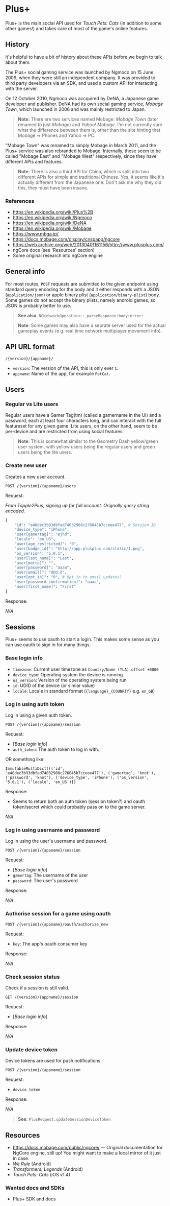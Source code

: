 # Plus+

Plus+ is the main social API used for *Touch Pets: Cats* (in addition to some other games!) and takes care of most of the game's online features.

## History

It's helpful to have a bit of history about these APIs before we begin to talk about them.

The Plus+ social gaming service was launched by Ngmoco on 15 June 2009, when they were still an independent company. It was provided to third party developers via an SDK, and used a custom API for interacting with the server.

On 12 October 2010, Ngmoco was accquired by DeNA, a Japanese game developer and publisher. DeNA had its own social gaming service, *Mobage Town*, which launched in 2006 and was mainly restricted to Japan.

> **Note**: There are two services named Mobage: *Mobage Town* (later renamed to just *Mobage*) and *Yahoo! Mobage*. I'm not currently sure what the difference between them is, other than the site hinting that Mobage => Phones and Yahoo => PC.

"Mobage Town" was renamed to simply Mobage in March 2011, and the Plus+ service was also rebranded to Mobage. Internally, these seem to be called "Mobage East" and "Mobage West" respectively, since they have different APIs and features.

> **Note**: There is also a third API for China, which is split into two different APIs for simple and traditional Chinese. Yes, it seems like it's actually different from the Japanese one. Don't ask me why they did this, they must have been insane.



### References

* https://en.wikipedia.org/wiki/Plus%2B
* https://en.wikipedia.org/wiki/Ngmoco
* https://en.wikipedia.org/wiki/DeNA
* https://en.wikipedia.org/wiki/Mobage
* https://www.mbga.jp/
* https://docs.mobage.com/display/cnspapp/ngcore
* https://web.archive.org/web/20130401161156/http://www.plusplus.com/
* ngCore docs (see 'Resources' section)
* Some original research into ngCore engine

## General info

For most routes, `POST` requests are submitted to the given endpoint using standard query encoding for the body and it either responds with a JSON (`application/json`) or apple binary plist (`application/binary-plist`) body. Some games do not accept the binary plists, namely android games, so JSON is probably better to use.

> **See also**: `NGNetworkOperation::_parseResponse:body:error:`

> **Note**: Some games may also have a seprate server used for the actual gameplay events (e.g. real time network multiplayer movement info).

## API URL format

```
/{version}/{appname}/
```

* `version`: The version of the API, this is only ever `1`.
* `appname`: Name of the app, for example `PetCat`.

## Users

### Regular vs Lite users

Regular users have a Gamer Tag(tm) (called a gamername in the UI) and a password, each at least four characters long, and can interact with the full featureset for any given game. Lite users, on the other hand, seem to be per-device and are restricted from using social features.

> **Note**: This is somewhat similar to the Geometry Dash yellow/green user system, with yellow users being the regular users and green users being the lite users.

### Create new user

Creates a new user account.

```
POST /{version}/{appname}/users
```

Request:

*From Topple2Plus, signing up for full account. Orignally query string encoded.*

```py
{
    "id": "e40dec3b93dbfad74032908c276045b7cceee477", # Session ID
    "device_type": "iPhone",
    "user[gamertag]": "ejhd",
    "locale": "en_US",
    "user[age_restricted]": "0",
    "user[badge_id]": "http://app.plusplus.com/static/1.png",
    "os_version": "5.0.1",
    "user[last_name]": "Last",
    "user[motto]": "",
    "user[password]": "aaaa",
    "user[email]": "d@d.d",
    "user[opt_in]": "0", # Opt in to email updates?
    "user[password_confirmation]": "aaaa",
    "user[first_name]": "First"
}
```

Response:

*N/A*

## Sessions

Plus+ seems to use oauth to start a login. This makes some sense as you can use oauth to sign in for many things.

### Base login info

* `timezone`: Current user timezone as `Country/Name (TLA) offset +0000`
* `device_type`: Operating system the device is running
* `os_version`: Version of the operating system being run
* `id`: UDID of the device (or simiar value)
* `locale`: Locale in standard format (`{language}_{COUNRTY}` e.g. `en_GB`)

### Log in using auth token

Log in using a given auth token.

```
POST /{version}/{appname}/session
```

Request:

* \[*Base login info*\]
* `auth_token`: The auth token to log in with.

OR something like:

```
ImmutableMultiDict([('id', 'e40dec3b93dbfad74032908c276045b7cceee477'), ('gamertag', 'knot'), ('password', 'knot'), ('device_type', 'iPhone'), ('os_version', '5.0.1'), ('locale', 'en_US')])
```

Response:

* Seems to return both an auth token (session token?) and oauth token/secret which could probably pass on to the game server.

*N/A*

### Log in using username and password

Log in using the user's username and password.

```
POST /{version}/{appname}/session
```

Request:

* \[*Base login info*\]
* `gamertag`: The username of the user
* `password`: The user's password

Response:

*N/A*

### Authorise session for a game using oauth

```
POST /{version}/{appname}/oauth/authorize_new
```

Request:

* `key`: The app's oauth consumer key

Response:

*N/A*

### Check session status

Check if a session is still valid.

```
GET /{version}/{appname}/session
```

Request:

* \[*Base login info*\]

Response:

*N/A*

### Update device token

Device tokens are used for push notifications.

```
POST /{version}/{appname}/session
```

Request:

* `device_token`

Response:

*N/A*

> **See**: `PlusRequest.updateSessionDeviceToken`

## Resources

* https://docs.mobage.com/public/ngcore/ &mdash; Original documentation for NgCore engine, still up! You might want to make a local mirror of it just in case.
* *We Rule* (Android)
* *Transformers: Legends* (Android)
* *Touch Pets: Cats* (iOS v1.4)

### Wanted docs and SDKs

* Plus+ SDK and docs
